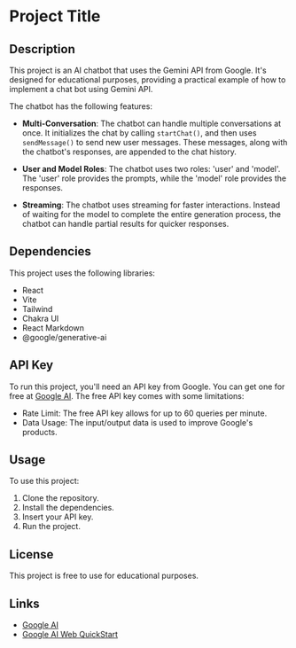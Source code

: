 
# Project Title

## Description

This project is an AI chatbot that uses the Gemini API from Google. It's designed for educational purposes, providing a practical example of how to implement a chat bot using Gemini API.

The chatbot has the following features:

- **Multi-Conversation**: The chatbot can handle multiple conversations at once. It initializes the chat by calling `startChat()`, and then uses `sendMessage()` to send new user messages. These messages, along with the chatbot's responses, are appended to the chat history.

- **User and Model Roles**: The chatbot uses two roles: 'user' and 'model'. The 'user' role provides the prompts, while the 'model' role provides the responses.

- **Streaming**: The chatbot uses streaming for faster interactions. Instead of waiting for the model to complete the entire generation process, the chatbot can handle partial results for quicker responses.

## Dependencies

This project uses the following libraries:

- React
- Vite
- Tailwind
- Chakra UI
- React Markdown
- @google/generative-ai

## API Key

To run this project, you'll need an API key from Google. You can get one for free at [Google AI](https://ai.google.dev/). The free API key comes with some limitations:

- Rate Limit: The free API key allows for up to 60 queries per minute.
- Data Usage: The input/output data is used to improve Google's products.

## Usage

To use this project:

1. Clone the repository.
2. Install the dependencies.
3. Insert your API key.
4. Run the project.

## License

This project is free to use for educational purposes.

## Links

- [Google AI](https://ai.google.dev/)
- [Google AI Web QuickStart](https://ai.google.dev/tutorials/web_quickstart)
